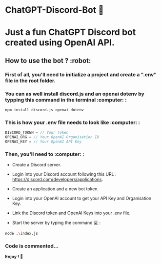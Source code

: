 # ChatGPT-Discord-Bot :robot:

<h1>Just a fun ChatGPT Discord bot created using OpenAI API.</h1>

<h2>How to use the bot ? :robot: </h2>

<h3>First of all, you'll need to initialize a project and create a ".env" file in the root folder.</h3>

<h3>You can as well install discord.js and an openai dotenv by typping this command in the terminal :computer: :</h3>

```bash
npm install discord.js openai dotenv
```

<h3>This is how your .env file needs to look like :computer: :</h3>

```javascript
DISCORD_TOKEN = // Your Token
OPENAI_ORG = // Your OpenAI Organisation ID 
OPENAI_KEY = // Your OpenAI API Key
```

<h3>Then, you'll need to :computer: :</h3> 

- Create a Discord server.
- Login into your Discord account following this URL : https://discord.com/developers/applications.
- Create an application and a new bot token.
- Login into your OpenAI account to get your API Key and Organisation Key.
- Link the Discord token and OpenAI Keys into your .env file.

- Start the server by typing the command :computer: : 

```bash
node .\index.js
```
<h3>Code is commented...</h3>

<b>Enjoy ! :purple_heart: </b> 
